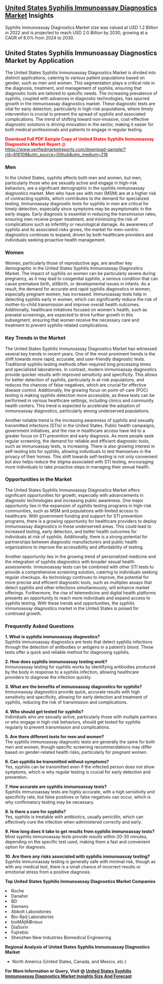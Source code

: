 <h2><a href="https://www.verifiedmarketreports.com/download-sample/?rid=816108&amp;utm_source=Github&amp;utm_medium=218" target="_blank">United States Syphilis Immunoassay Diagnostics Market</a> Insights</h2><p>Syphilis Immunoassay Diagnostics Market size was valued at USD 1.2 Billion in 2022 and is projected to reach USD 2.0 Billion by 2030, growing at a CAGR of 8.0% from 2024 to 2030.</p><p><h2>United States Syphilis Immunoassay Diagnostics Market by Application</h2> <p>The United States Syphilis Immunoassay Diagnostics Market is divided into distinct applications, catering to various patient populations based on gender, such as men and women. This segmentation plays a critical role in the diagnosis, treatment, and management of syphilis, ensuring that diagnostic tools are tailored to specific needs. The increasing prevalence of syphilis, coupled with advances in diagnostic technologies, has spurred growth in the immunoassay diagnostics market. These diagnostic tests are vital for early detection, particularly in high-risk populations, where timely intervention is crucial to prevent the spread of syphilis and associated complications. The trend of shifting toward non-invasive, cost-effective diagnostic solutions is driving innovation in the sector, making it easier for both medical professionals and patients to engage in regular testing. <p><span class=""><span style="color: #ff0000;"><strong>Download Full PDF Sample Copy of United States Syphilis Immunoassay Diagnostics Market Report</strong> @ </span><a href="https://www.verifiedmarketreports.com/download-sample/?rid=816108&amp;utm_source=Github&amp;utm_medium=218" target="_blank">https://www.verifiedmarketreports.com/download-sample/?rid=816108&amp;utm_source=Github&amp;utm_medium=218</a></span></p></p> <h3>Men</h3> <p>In the United States, syphilis affects both men and women, but men, particularly those who are sexually active and engage in high-risk behaviors, are a significant demographic in the syphilis immunoassay diagnostics market. Men who have sex with men (MSM) are at a higher risk of contracting syphilis, which contributes to the demand for specialized testing. Immunoassay diagnostic tests for syphilis in men are critical for timely detection, especially since symptoms may be asymptomatic in the early stages. Early diagnosis is essential in reducing the transmission rates, ensuring men receive proper treatment, and minimizing the risk of complications such as infertility or neurological damage. As awareness of syphilis and its associated risks grows, the market for men-centric diagnostics continues to expand, driven by both healthcare providers and individuals seeking proactive health management. <h3>Women</h3> <p>Women, particularly those of reproductive age, are another key demographic in the United States Syphilis Immunoassay Diagnostics Market. The impact of syphilis on women can be particularly severe during pregnancy, as it may lead to congenital syphilis, a serious condition that can cause premature birth, stillbirth, or developmental issues in infants. As a result, the demand for accurate and rapid syphilis diagnostics in women, especially pregnant women, has increased. Immunoassay tests help in detecting syphilis early in women, which can significantly reduce the risk of mother-to-child transmission and improve overall health outcomes. Additionally, healthcare initiatives focused on women's health, such as prenatal screenings, are expected to drive further growth in this subsegment, ensuring that women receive the necessary care and treatment to prevent syphilis-related complications. <h3>Key Trends in the Market</h3> <p>The United States Syphilis Immunoassay Diagnostics Market has witnessed several key trends in recent years. One of the most prominent trends is the shift towards more rapid, accurate, and user-friendly diagnostic tests. Traditional syphilis testing methods often required long processing times and specialized laboratories. In contrast, modern immunoassay diagnostics provide quicker results with improved sensitivity and specificity. This allows for better detection of syphilis, particularly in at-risk populations, and reduces the chances of false negatives, which are crucial for effective disease control. Additionally, the growing focus on point-of-care (POC) testing is making syphilis detection more accessible, as these tests can be performed in various healthcare settings, including clinics and community health centers. This trend is expected to accelerate the adoption of immunoassay diagnostics, particularly among underserved populations. <p>Another notable trend is the increasing awareness of syphilis and sexually transmitted infections (STIs) in the United States. Public health campaigns, government initiatives, and the rise in healthcare access have led to a greater focus on STI prevention and early diagnosis. As more people seek regular screening, the demand for reliable and efficient diagnostic tools, such as immunoassay tests, is increasing. There is also growing interest in self-testing kits for syphilis, allowing individuals to test themselves in the privacy of their homes. This shift towards self-testing is not only convenient but also helps reduce the stigma associated with STI testing, encouraging more individuals to take proactive steps in managing their sexual health. <h3>Opportunities in the Market</h3> <p>The United States Syphilis Immunoassay Diagnostics Market offers significant opportunities for growth, especially with advancements in diagnostic technologies and increasing public awareness. One major opportunity lies in the expansion of syphilis testing programs in high-risk communities, such as MSM and populations with limited access to healthcare. With government funding and support for STI prevention programs, there is a growing opportunity for healthcare providers to deploy immunoassay diagnostics in these underserved areas. This could lead to increased testing, early detection, and better health outcomes for individuals at risk of syphilis. Additionally, there is a strong potential for partnerships between diagnostic manufacturers and public health organizations to improve the accessibility and affordability of testing. <p>Another opportunity lies in the growing trend of personalized medicine and the integration of syphilis diagnostics with broader sexual health assessments. Immunoassay tests can be combined with other STI tests to provide a comprehensive screening solution, catering to individuals seeking regular checkups. As technology continues to improve, the potential for more precise and efficient diagnostic tools, such as multiplex assays that detect syphilis and other infections simultaneously, will enhance market offerings. Furthermore, the rise of telemedicine and digital health platforms presents an opportunity to reach more individuals and expand access to syphilis testing. With these trends and opportunities, the syphilis immunoassay diagnostics market in the United States is poised for continued growth. <h3>Frequently Asked Questions</h3> <p><b>1. What is syphilis immunoassay diagnostics?</b><br>Syphilis immunoassay diagnostics are tests that detect syphilis infections through the detection of antibodies or antigens in a patient’s blood. These tests offer a quick and reliable method for diagnosing syphilis.</p> <p><b>2. How does syphilis immunoassay testing work?</b><br>Immunoassay testing for syphilis works by identifying antibodies produced by the body in response to a syphilis infection, allowing healthcare providers to diagnose the infection quickly.</p> <p><b>3. What are the benefits of immunoassay diagnostics for syphilis?</b><br>Immunoassay diagnostics provide quick, accurate results with high sensitivity and specificity, allowing for early detection and treatment of syphilis, reducing the risk of transmission and complications.</p> <p><b>4. Who should get tested for syphilis?</b><br>Individuals who are sexually active, particularly those with multiple partners or who engage in high-risk behaviors, should get tested for syphilis regularly to prevent transmission and complications.</p> <p><b>5. Are there different tests for men and women?</b><br>The syphilis immunoassay diagnostic tests are generally the same for both men and women, though specific screening recommendations may differ based on gender-related health risks, particularly for pregnant women.</p> <p><b>6. Can syphilis be transmitted without symptoms?</b><br>Yes, syphilis can be transmitted even if the infected person does not show symptoms, which is why regular testing is crucial for early detection and prevention.</p> <p><b>7. How accurate are syphilis immunoassay tests?</b><br>Syphilis immunoassay tests are highly accurate, with a high sensitivity and specificity rate, but false positives or false negatives can occur, which is why confirmatory testing may be necessary.</p> <p><b>8. Is there a cure for syphilis?</b><br>Yes, syphilis is treatable with antibiotics, usually penicillin, which can effectively cure the infection when administered correctly and early.</p> <p><b>9. How long does it take to get results from syphilis immunoassay tests?</b><br>Most syphilis immunoassay tests provide results within 20-30 minutes, depending on the specific test used, making them a fast and convenient option for diagnosis.</p> <p><b>10. Are there any risks associated with syphilis immunoassay testing?</b><br>Syphilis immunoassay testing is generally safe with minimal risk, though as with any medical test, there is a small chance of incorrect results or emotional stress from a positive diagnosis.</p> </p><p><strong>Top United States Syphilis Immunoassay Diagnostics Market Companies</strong></p><div data-test-id=""><p><li>Roche</li><li> Danaher</li><li> BD</li><li> Siemens</li><li> Abbott Laboratories</li><li> Bio-Rad Laboratories</li><li> bioMÃƒÂ©rieux</li><li> DiaSorin</li><li> Fujirebio</li><li> Shenzhen New Industries Biomedical Engineering</li></p><div><strong>Regional Analysis of&nbsp;United States Syphilis Immunoassay Diagnostics Market</strong></div><ul><li dir="ltr"><p dir="ltr">North America&nbsp;(United States, Canada, and Mexico, etc.)</p></li></ul><p><strong>For More Information or Query, Visit @&nbsp;</strong><strong><a href="https://www.verifiedmarketreports.com/product/syphilis-immunoassay-diagnostics-market/?utm_source=Github&amp;utm_medium=218" target="_blank">United States Syphilis Immunoassay Diagnostics Market Insights Size And Forecast</a></strong></p></div>
